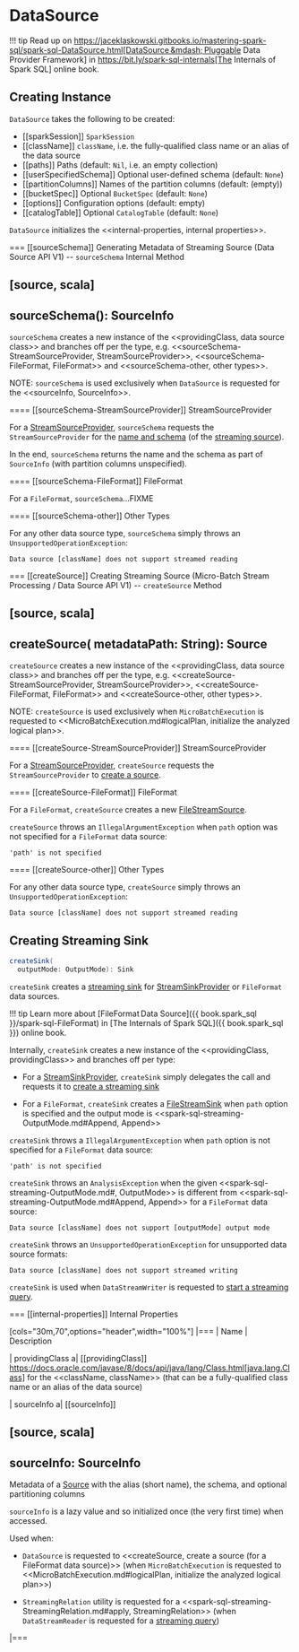 # DataSource

!!! tip
    Read up on https://jaceklaskowski.gitbooks.io/mastering-spark-sql/spark-sql-DataSource.html[DataSource &mdash; Pluggable Data Provider Framework]  in https://bit.ly/spark-sql-internals[The Internals of Spark SQL] online book.

## Creating Instance

`DataSource` takes the following to be created:

* [[sparkSession]] `SparkSession`
* [[className]] `className`, i.e. the fully-qualified class name or an alias of the data source
* [[paths]] Paths (default: `Nil`, i.e. an empty collection)
* [[userSpecifiedSchema]] Optional user-defined schema (default: `None`)
* [[partitionColumns]] Names of the partition columns (default: (empty))
* [[bucketSpec]] Optional `BucketSpec` (default: `None`)
* [[options]] Configuration options (default: empty)
* [[catalogTable]] Optional `CatalogTable` (default: `None`)

`DataSource` initializes the <<internal-properties, internal properties>>.

=== [[sourceSchema]] Generating Metadata of Streaming Source (Data Source API V1) -- `sourceSchema` Internal Method

[source, scala]
----
sourceSchema(): SourceInfo
----

`sourceSchema` creates a new instance of the <<providingClass, data source class>> and branches off per the type, e.g. <<sourceSchema-StreamSourceProvider, StreamSourceProvider>>, <<sourceSchema-FileFormat, FileFormat>> and <<sourceSchema-other, other types>>.

NOTE: `sourceSchema` is used exclusively when `DataSource` is requested for the <<sourceInfo, SourceInfo>>.

==== [[sourceSchema-StreamSourceProvider]] StreamSourceProvider

For a [StreamSourceProvider](StreamSourceProvider.md), `sourceSchema` requests the `StreamSourceProvider` for the [name and schema](StreamSourceProvider.md#sourceSchema) (of the [streaming source](Source.md)).

In the end, `sourceSchema` returns the name and the schema as part of `SourceInfo` (with partition columns unspecified).

==== [[sourceSchema-FileFormat]] FileFormat

For a `FileFormat`, `sourceSchema`...FIXME

==== [[sourceSchema-other]] Other Types

For any other data source type, `sourceSchema` simply throws an `UnsupportedOperationException`:

```
Data source [className] does not support streamed reading
```

=== [[createSource]] Creating Streaming Source (Micro-Batch Stream Processing / Data Source API V1) -- `createSource` Method

[source, scala]
----
createSource(
  metadataPath: String): Source
----

`createSource` creates a new instance of the <<providingClass, data source class>> and branches off per the type, e.g. <<createSource-StreamSourceProvider, StreamSourceProvider>>, <<createSource-FileFormat, FileFormat>> and <<createSource-other, other types>>.

NOTE: `createSource` is used exclusively when `MicroBatchExecution` is requested to <<MicroBatchExecution.md#logicalPlan, initialize the analyzed logical plan>>.

==== [[createSource-StreamSourceProvider]] StreamSourceProvider

For a [StreamSourceProvider](StreamSourceProvider.md), `createSource` requests the `StreamSourceProvider` to [create a source](StreamSourceProvider.md#createSource).

==== [[createSource-FileFormat]] FileFormat

For a `FileFormat`, `createSource` creates a new [FileStreamSource](datasources/file/FileStreamSource.md).

`createSource` throws an `IllegalArgumentException` when `path` option was not specified for a `FileFormat` data source:

```text
'path' is not specified
```

==== [[createSource-other]] Other Types

For any other data source type, `createSource` simply throws an `UnsupportedOperationException`:

```text
Data source [className] does not support streamed reading
```

## <span id="createSink"> Creating Streaming Sink

```scala
createSink(
  outputMode: OutputMode): Sink
```

`createSink` creates a [streaming sink](Sink.md) for [StreamSinkProvider](StreamSinkProvider.md) or `FileFormat` data sources.

!!! tip
    Learn more about [FileFormat Data Source]({{ book.spark_sql }}/spark-sql-FileFormat) in [The Internals of Spark SQL]({{ book.spark_sql }}) online book.

Internally, `createSink` creates a new instance of the <<providingClass, providingClass>> and branches off per type:

* For a [StreamSinkProvider](StreamSinkProvider.md), `createSink` simply delegates the call and requests it to [create a streaming sink](StreamSinkProvider.md#createSink)

* For a `FileFormat`, `createSink` creates a [FileStreamSink](datasources/file/FileStreamSink.md) when `path` option is specified and the output mode is <<spark-sql-streaming-OutputMode.md#Append, Append>>

`createSink` throws a `IllegalArgumentException` when `path` option is not specified for a `FileFormat` data source:

```text
'path' is not specified
```

`createSink` throws an `AnalysisException` when the given <<spark-sql-streaming-OutputMode.md#, OutputMode>> is different from <<spark-sql-streaming-OutputMode.md#Append, Append>> for a `FileFormat` data source:

```
Data source [className] does not support [outputMode] output mode
```

`createSink` throws an `UnsupportedOperationException` for unsupported data source formats:

```
Data source [className] does not support streamed writing
```

`createSink` is used when `DataStreamWriter` is requested to [start a streaming query](DataStreamWriter.md#start).

=== [[internal-properties]] Internal Properties

[cols="30m,70",options="header",width="100%"]
|===
| Name
| Description

| providingClass
a| [[providingClass]] https://docs.oracle.com/javase/8/docs/api/java/lang/Class.html[java.lang.Class] for the <<className, className>> (that can be a fully-qualified class name or an alias of the data source)

| sourceInfo
a| [[sourceInfo]]

[source, scala]
----
sourceInfo: SourceInfo
----

Metadata of a [Source](Source.md) with the alias (short name), the schema, and optional partitioning columns

`sourceInfo` is a lazy value and so initialized once (the very first time) when accessed.

Used when:

* `DataSource` is requested to <<createSource, create a source (for a FileFormat data source)>> (when `MicroBatchExecution` is requested to <<MicroBatchExecution.md#logicalPlan, initialize the analyzed logical plan>>)

* `StreamingRelation` utility is requested for a <<spark-sql-streaming-StreamingRelation.md#apply, StreamingRelation>> (when `DataStreamReader` is requested for a [streaming query](DataStreamReader.md#load))

|===
